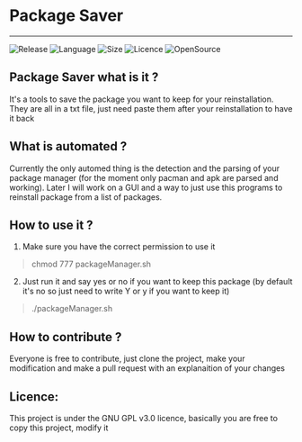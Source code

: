 # Package Saver
-------------

![Release](https://img.shields.io/badge/Release-v1.0-brightgreen?style=for-the-badge)
![Language](https://img.shields.io/badge/Language-Bash-blue?style=for-the-badge)
![Size](https://img.shields.io/github/repo-size/ARKAGEDON/PackageSaver?label=SIZE&style=for-the-badge)
![Licence](https://img.shields.io/github/license/ARKAGEDON/PackageSaver?style=for-the-badge)
![OpenSource](https://img.shields.io/badge/OpenSource-blue?style=for-the-badge&logo=opencollective&logoColor=white)

## Package Saver what is it ?

It's a tools to save the package you want to keep for your reinstallation. They are all in a txt file, just need paste them after your reinstallation to have it back

## What is automated ?

Currently the only automed thing is the detection and the parsing of your package manager (for the moment only pacman and apk are parsed and working). Later I will work on a GUI and a way to just use this programs to reinstall package from a list of packages.

## How to use it ?

1) Make sure you have the correct permission to use it

> chmod 777 packageManager.sh

2) Just run it and say yes or no if you want to keep this package (by default it's no so just need to write Y or y if you want to keep it)

> ./packageManager.sh

## How to contribute ?  
  
Everyone is free to contribute, just clone the project, make your modification and make a pull request with an explanaition of your changes

## Licence:  
This project is under the GNU GPL v3.0 licence, basically you are free to copy this project, modify it